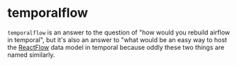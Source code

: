 temporalflow
============

`temporalflow` is an answer to the question of "how would you rebuild airflow in temporal", but it's also an answer to "what would be an easy way to host the [ReactFlow](https://reactflow.dev/) data model in temporal because oddly these two things are named similarly.
